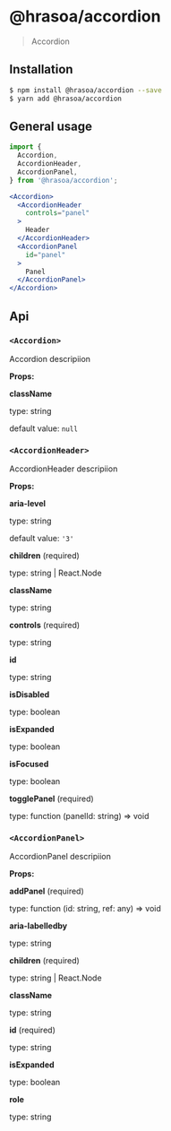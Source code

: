 # @hrasoa/accordion

> Accordion

## Installation

```bash
$ npm install @hrasoa/accordion --save
$ yarn add @hrasoa/accordion
```

## General usage

```jsx
import {
  Accordion,
  AccordionHeader,
  AccordionPanel,
} from '@hrasoa/accordion';

<Accordion>
  <AccordionHeader
    controls="panel"
  >
    Header
  </AccordionHeader>
  <AccordionPanel
    id="panel"
  >
    Panel
  </AccordionPanel>
</Accordion>
```


## Api
### `<Accordion>`

Accordion descripiion

**Props:**

**className** 

type: string

default value: `null`
### `<AccordionHeader>`

AccordionHeader descripiion

**Props:**

**aria-level** 

type: string

default value: `'3'`

**children** (required)

type: string | React.Node

**className** 

type: string

**controls** (required)

type: string

**id** 

type: string

**isDisabled** 

type: boolean

**isExpanded** 

type: boolean

**isFocused** 

type: boolean

**togglePanel** (required)

type: function (panelId: string) => void
### `<AccordionPanel>`

AccordionPanel descripiion

**Props:**

**addPanel** (required)

type: function (id: string, ref: any) => void

**aria-labelledby** 

type: string

**children** (required)

type: string | React.Node

**className** 

type: string

**id** (required)

type: string

**isExpanded** 

type: boolean

**role** 

type: string
